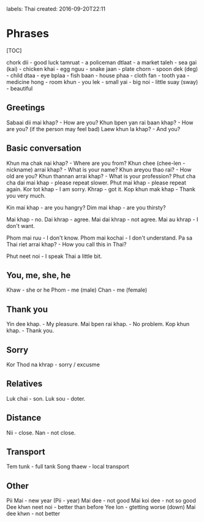 labels: Thai
created: 2016-09-20T22:11

# Phrases

[TOC]

chork dii - good luck
tamruat - a policeman
dtlaat - a market
taleh - sea
gai (kai) - chicken
khai - egg
nguu - snake
jaan - plate
chorn - spoon
dek (deg) - child
dtaa - eye
bplaa - fish
baan - house
phaa - cloth
fan - tooth
yaa - medicine
hong - room
khun - you
lek - small
yai - big
noi - little
suay (sway) - beautiful

## Greetings

Sabaai dii mai khap? - How are you?
Khun bpen yan rai baan khap? - How are you? (if the person may feel bad)
Laew khun la khap? - And you?

## Basic conversation

Khun ma chak nai khap? - Where are you from?
Khun chee (chee-len - nickname) arrai khap? - What is your name?
Khun areyou thao rai? - How old are you?
Khun thannan arrai khap? - What is your profession?
Phut cha cha dai mai khap - please repeat slower.
Phut mai khap - please repeat again.
Kor tot khap - I am sorry.
Khrap - got it.
Kop khun mak khap - Thank you very much.

Kin mai khap - are you hangry?
Dim mai khap - are you thirsty?

Mai khap - no.
Dai khrap - agree.
Mai dai khrap - not agree.
Mai au khrap - I don't want.

Phom mai ruu - I don't know.
Phom mai kochai - I don't understand.
Pa sa Thai riet arrai khap? - How you call this in Thai?

Phut neet noi - I speak Thai a little bit.

## You, me, she, he

Khaw - she or he
Phom - me (male)
Chan - me (female)

## Thank you

Yin dee khap. - My pleasure.
Mai bpen rai khap. - No problem.
Kop khun khap. - Thank you.

## Sorry

Kor Thod na khrap - sorry / excusme

## Relatives

Luk chai - son.
Luk sou - doter.

## Distance

Nii - close.
Nan - not close.

## Transport

Tem tunk - full tank
Song thaew - local transport

## Other

Pii Mai - new year (Pii - year)
Mai dee - not good
Mai koi dee - not so good
Dee khиn neet noi - better than before
Yee lon - gtetting worse (down)
Mai dee khиn - not better
